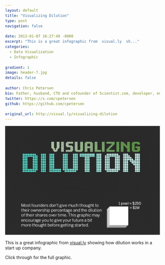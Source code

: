 ```yaml
---
layout: default
title: "Visualizing Dilution"
type: post
navigation: false

date: 2013-01-07 16:27:49 -0800
excerpt: "This is a great infographic from  visual.ly  sh..."
categories:
  - Data Visualization
  - Infographic

gradient: 1
image: header-7.jpg
details: false

author: Chris Petersen
bio: Father, husband, CTO and cofounder of Scientist.com, developer, entrepreneur and technologist.
twitter: https://x.com/cpetersen
github: https://github.com/cpetersen

original_url: http://visual.ly/visualizing-dilution
---
```



  ![884a216d513be435ac2046ee0ccb6e74.png](/assets/import/884a216d513be435ac2046ee0ccb6e74.png) 

 This is a great infographic from  [visual.ly](http://visual.ly)  showing how dilution works in a start up company.

 Click through for the full graphic.

 
